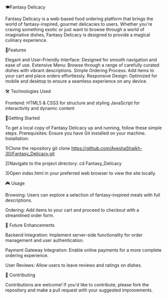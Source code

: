 🍽️Fantasy Delicacy

Fantasy Delicacy is a web-based food ordering platform that brings the world of fantasy-inspired, gourmet delicacies to users.
Whether you're craving something exotic or just want to browse through a world of imaginative dishes, Fantasy Delicacy is designed to provide a magical culinary experience.

🌟Features

Elegant and User-Friendly Interface: Designed for smooth navigation and ease of use.
Extensive Menu: Browse through a range of carefully curated dishes with vibrant descriptions.
Simple Ordering Process: Add items to your cart and place orders effortlessly.
Responsive Design: Optimized for mobile and desktop to ensure a seamless experience on any device.

🛠️ Technologies Used

Frontend:
HTML5 & CSS3 for structure and styling
JavaScript for interactivity and dynamic content

🚀Getting Started

To get a local copy of Fantasy Delicacy up and running, follow these simple steps.
Prerequisites:
Ensure you have Git installed on your machine.
Installation:

1)Clone the repository
git clone https://github.com/AyeshaShaikh-30/Fantasy_Delicacy.git

2)Navigate to the project directory:
cd Fantasy_Delicacy

3)Open index.html in your preferred web browser to view the site locally.

🎮 Usage

Browsing: Users can explore a selection of fantasy-inspired meals with full descriptions.

Ordering: Add items to your cart and proceed to checkout with a streamlined order form.

🚧 Future Enhancements

Backend Integration: Implement server-side functionality for order management and user authentication.

Payment Gateway Integration: Enable online payments for a more complete ordering experience.

User Reviews: Allow users to leave reviews and ratings on dishes.

🤝 Contributing

Contributions are welcome! If you'd like to contribute, please fork the repository and make a pull request with your suggested improvements.



